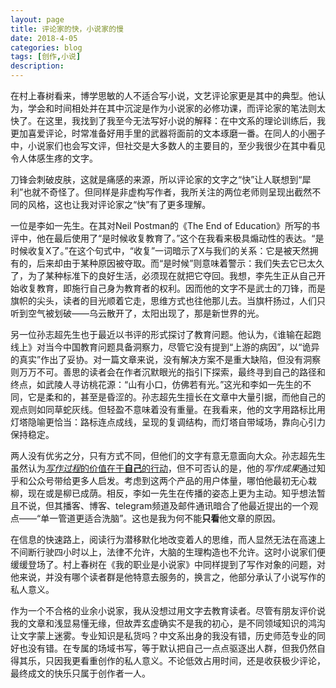 ```yaml
---
layout: page
title: 评论家的快，小说家的慢
date: 2018-4-05
categories: blog
tags: [创作,小说]
description: 
---
```


在村上春树看来，博学思敏的人不适合写小说，文艺评论家更是其中的典型。他认为，学会和时间相处并在其中沉淀是作为小说家的必修功课，而评论家的笔法则太快了。在这里，我找到了我至今无法写好小说的解释：在中文系的理论训练后，我更加喜爱评论，时常准备好用手里的武器将面前的文本琢磨一番。在同人的小圈子中，小说家们也会写文评，但社交是大多数人的主要目的，至少我很少在其中看见令人体感生疼的文字。

刀锋会刺破皮肤，这就是痛感的来源，所以评论家的文字之“快”让人联想到“犀利”也就不奇怪了。但同样是非虚构写作者，我所关注的两位老师则呈现出截然不同的风格，这也让我对评论家之“快”有了更多理解。

一位是李如一先生。在其对Neil Postman的《The End of Education》所写的书评中，他在最后使用了“是时候收复教育了。”这个在我看来极具煽动性的表达。“是时候收复X了。”在这个句式中，“收复”一词暗示了X与我们的关系：它是被天然拥有的，后来却由于某种原因被夺取。而“是时候”则意味着警示：我们失去它已太久了，为了某种标准下的良好生活，必须现在就把它夺回。我想，李先生正从自己开始收复教育，即施行自己身为教育者的权利。因而他的文字不是武士的刀锋，而是旗帜的尖头，读者的目光顺着它走，思维方式也往他那儿去。当旗杆扬过，人们只听到空气被划破——乌云散开了，太阳出现了，那是新世界的光。

另一位孙志超先生也于最近以书评的形式探讨了教育问题。他认为，《谁输在起跑线上》对当今中国教育问题具备洞察力，尽管它没有提到“上游的病因”，以“诡异的真实”作出了妥协。对一篇文章来说，没有解决方案不是重大缺陷，但没有洞察则万万不可。善思的读者会在作者沉默眼光的指引下探索，最终寻到自己的路径和终点，如武陵人寻访桃花源：“山有小口，仿佛若有光。”这光和李如一先生的不同，它是柔和的，甚至是昏涩的。孙志超先生擅长在文章中大量引据，而他自己的观点则如同草蛇灰线。但轻盈不意味着没有重量。在我看来，他的文字用路标比用灯塔隐喻更恰当：路标连点成线，呈现的复调结构，而灯塔自带域场，靠向心引力保持稳定。

两人没有优劣之分，只有方式不同，但他们的文字有意无意面向大众。孙志超先生虽然认为[*写作过程*的价值在于**自己**的行动](http://mp.weixin.qq.com/s?src=11&timestamp=1523020091&ver=800&signature=8Jmtyr6WoHVcM9fmb4-3kxfIqWJe-HAfUtDJzbHSv4zSVxkfvMvFyIjbYkuw2bkIE04v9NpZ4gmw5h2T5xFgcJGIsCGweWClE5u60ymmONDq*ADBp3fEM0ZJieRxbyeW&new=1)，但不可否认的是，他的*写作成果*通过知乎和公众号带给更多人启发。考虑到这两个产品的用户体量，哪怕他最初无心栽柳，现在或是柳已成荫。相反，李如一先生在传播的姿态上更为主动。知乎想法暂且不说，但其播客、博客、telegram频道及邮件通讯暗合了他最近提出的一个观点——“单一管道更适合洗脑”。这也是我为何不能**只看**他文章的原因。

在信息的快速路上，阅读行为潜移默化地改变着人的思维，而人显然无法在高速上不间断行驶四小时以上，法律不允许，大脑的生理构造也不允许。这时小说家们便缓缓登场了。村上春树在《我的职业是小说家》中同样提到了写作对象的问题，对他来说，并没有哪个读者群是他特意去服务的，换言之，他部分承认了小说写作的私人意义。

作为一个不合格的业余小说家，我从没想过用文字去教育读者。尽管有朋友评价说我的文章和浅显易懂无缘，但故弄玄虚确实不是我的初心，是不同领域知识的鸿沟让文字蒙上迷雾。专业知识是私货吗？中文系出身的我没有错，历史师范专业的同好也没有错。在专属的场域书写，等于默认把自己一点点驱逐出人群，但我仍然自得其乐，只因我更看重创作的私人意义。不论低效占用时间，还是收获极少评论，最终成文的快乐只属于创作者一人。






